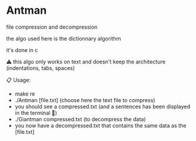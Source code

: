 # Antman
file compression and decompression

the algo used here is the dictionnary algorithm

it's done in c

⚠️ this algo only works on text and doesn't keep the architecture (indentations, tabs, spaces)

📋 Usage:
- make re
- ./Antman [file.txt] (choose here the text file to compress)
- you should see a compressed.txt (and a sentences has been displayed in the terminal 🙂)
- ./Giantman compressed.txt (to decompress the data)
- you now have a decompressed.txt that contains the same data as the [file.txt]

